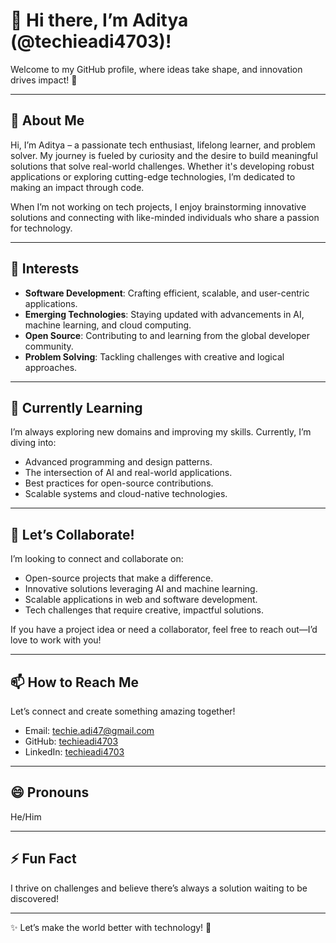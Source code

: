 # 👋 Hi there, I’m Aditya (@techieadi4703)!  

Welcome to my GitHub profile, where ideas take shape, and innovation drives impact! 🚀  

---

## 🚀 About Me  
Hi, I’m Aditya – a passionate tech enthusiast, lifelong learner, and problem solver. My journey is fueled by curiosity and the desire to build meaningful solutions that solve real-world challenges. Whether it's developing robust applications or exploring cutting-edge technologies, I’m dedicated to making an impact through code.  

When I’m not working on tech projects, I enjoy brainstorming innovative solutions and connecting with like-minded individuals who share a passion for technology.  

---

## 👀 Interests  
- **Software Development**: Crafting efficient, scalable, and user-centric applications.  
- **Emerging Technologies**: Staying updated with advancements in AI, machine learning, and cloud computing.  
- **Open Source**: Contributing to and learning from the global developer community.  
- **Problem Solving**: Tackling challenges with creative and logical approaches.  

---

## 🌱 Currently Learning  
I’m always exploring new domains and improving my skills. Currently, I’m diving into:  
- Advanced programming and design patterns.  
- The intersection of AI and real-world applications.  
- Best practices for open-source contributions.  
- Scalable systems and cloud-native technologies.  

---

## 💞️ Let’s Collaborate!  
I’m looking to connect and collaborate on:  
- Open-source projects that make a difference.  
- Innovative solutions leveraging AI and machine learning.  
- Scalable applications in web and software development.  
- Tech challenges that require creative, impactful solutions.  

If you have a project idea or need a collaborator, feel free to reach out—I’d love to work with you!  

---

## 📫 How to Reach Me  
Let’s connect and create something amazing together!  
- Email: techie.adi47@gmail.com
- GitHub: [techieadi4703](https://github.com/techieadi4703)
- LinkedIn: [techieadi4703](https://linkedin.com/in/techieadi4703)

---

## 😄 Pronouns  
He/Him  

---

## ⚡ Fun Fact  
I thrive on challenges and believe there’s always a solution waiting to be discovered!  

---

✨ Let’s make the world better with technology! 🚀  

